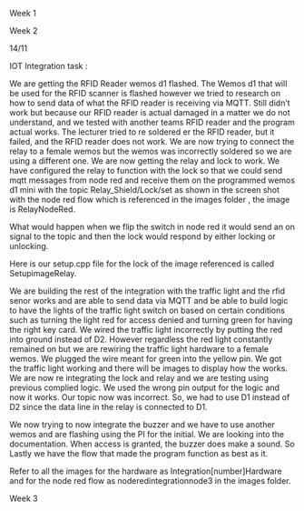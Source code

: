Week 1 




Week 2

14/11

IOT Integration task :

We are getting the RFID Reader wemos d1 flashed. The Wemos d1 that will be used for the RFID scanner is flashed however we tried to research on how to send data of what the RFID reader is receiving via MQTT.  Still didn’t work but because our RFID reader is actual damaged in a matter we do not understand, and we tested with another teams RFID reader and the program actual works. The lecturer tried to re soldered er the RFID reader, but it failed, and the RFID reader does not work. We are now trying to connect the relay to a female wemos but the wemos was incorrectly soldered so we are using a different one. We are now getting the relay and lock to work.  We have configured the relay to function with the lock so that we could send mqtt messages from node red and receive them on the programmed wemos d1 mini with the topic Relay_Shield/Lock/set as shown in the screen shot with the node red flow which is referenced in the images folder , the image is RelayNodeRed.

What would happen when we flip the switch in node red it would send an on signal to the topic and then the lock would respond by either locking or unlocking.
 
Here is our setup.cpp file for the lock of the image referenced is called SetupimageRelay.

We are building the rest of the integration with the traffic light and the rfid senor works and are able to send data via MQTT and be able to build logic to have the lights of the traffic light switch on based on certain conditions such as turning the light red for access denied and turning green for having the right key card.  We wired the traffic light incorrectly by putting the red into ground instead of D2. However regardless the red light constantly remained on  but we are rewiring the traffic light hardware to a female wemos. We plugged the wire meant for green into the yellow pin. We got the traffic light working and there will be images to display how the works. We are now re integrating the lock and relay and we are testing using previous complied logic. We used the wrong pin output for the logic and now it works. Our topic now was incorrect. So, we had to use D1 instead of D2 since the data line in the relay is connected to D1. 

We now trying to now integrate the buzzer and we have to use another wemos and are flashing using the PI for the initial. We are looking into the documentation. When access is granted, the buzzer does make a sound. So Lastly we have the flow that made the program function as best as it.

Refer to all the images for the hardware as Integration[number]Hardware and for the node red flow as noderedintegrationnode3 in the images folder.
 
 
Week 3
